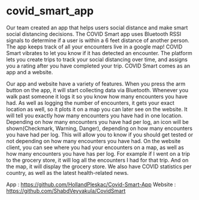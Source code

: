 # covid_smart_app

Our team created an app that helps users social distance and make smart social distancing decisions. The COVID Smart app uses Bluetooth RSSI signals to determine if a user is within a 6 feet distance of another person. The app keeps track of all your encounters live in a google map! COVID Smart vibrates to let you know if it has detected an encounter.  The platform lets you create trips to track your social distancing over time, and assigns you a rating after you have completed your trip.  COVID Smart comes as an app and a website.

Our app and website have a variety of features. When you press the arm button on the app, it will start collecting data via Bluetooth. Whenever you walk past someone it logs it so you know how many encounters you have had. As well as logging the number of encounters, it gets your exact location as well, so it plots it on a map you can later see on the website. It will tell you exactly how many encounters you have had in one location. Depending on how many encounters you have had per log, an icon will be shown(Checkmark, Warning, Danger), depending on how many encounters you have had per log. This will allow you to know if you should get tested or not depending on how many encounters you have had. On the website client, you can see where you had your encounters on a map, as well as how many encounters you have has per log. For example if I went on a trip to the grocery store, it will log all the encounters I had for that trip. And on the map, it will display the grocery store. We also have COVID statistics per country, as well as the latest health-related news.

App : https://github.com/HollandPleskac/Covid-Smart-App
Website : https://github.com/ShabdVeyyakula/CovidSmart
